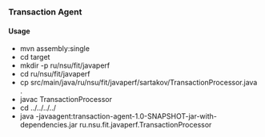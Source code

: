 ### Transaction Agent

#### Usage
* mvn assembly:single
* cd target
* mkdir -p ru/nsu/fit/javaperf
* cd ru/nsu/fit/javaperf
* cp src/main/java/ru/nsu/fit/javaperf/sartakov/TransactionProcessor.java .
* javac TransactionProcessor
* cd ../../../../
* java -javaagent:transaction-agent-1.0-SNAPSHOT-jar-with-dependencies.jar ru.nsu.fit.javaperf.TransactionProcessor
